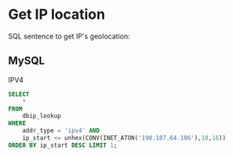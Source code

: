 <!-- TITLE: DB-IP -->
<!-- SUBTITLE: Service to obtain a location from IP using https://db-ip.com service-->

# Get IP location 
SQL sentence to get IP's geolocation:

## MySQL
IPV4 

```sql
SELECT 
	* 
FROM 
	dbip_lookup 
WHERE 
	addr_type = 'ipv4' AND  
	ip_start <= unhex(CONV(INET_ATON('190.187.64.106'),10,16))  
ORDER BY ip_start DESC LIMIT 1;
```
